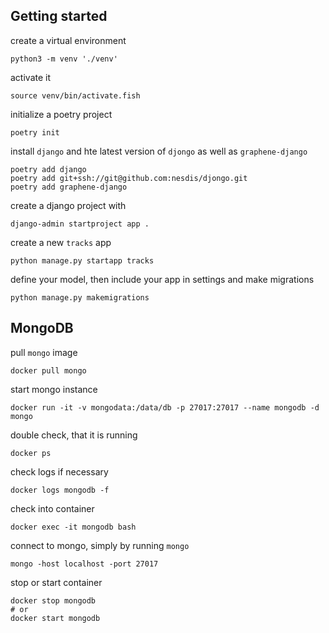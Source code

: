 ## Getting started

create a virtual environment
```shell
python3 -m venv './venv'
```
activate it

```shell
source venv/bin/activate.fish
```
initialize a poetry project

```shell
poetry init
```

install `django` and hte latest version of `djongo` as well as `graphene-django`

```shell
poetry add django
poetry add git+ssh://git@github.com:nesdis/djongo.git
poetry add graphene-django
```

create a django project with

```shell
django-admin startproject app .
```

create a new `tracks` app

```shell
python manage.py startapp tracks
```

define your model, then include your app in settings and make migrations

```shell
python manage.py makemigrations
```

## MongoDB

pull `mongo` image

```shell
docker pull mongo
```

start mongo instance

```shell
docker run -it -v mongodata:/data/db -p 27017:27017 --name mongodb -d mongo
```

double check, that it is running

```shell
docker ps
```

check logs if necessary

```shell
docker logs mongodb -f
```

check into container

```shell
docker exec -it mongodb bash
```

connect to mongo, simply by running `mongo`

```shell
mongo -host localhost -port 27017
```

stop or start container

```shell
docker stop mongodb
# or
docker start mongodb
```
